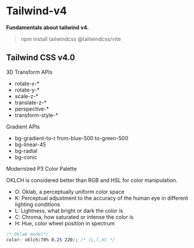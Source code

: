 # Tailwind-v4

**Fundamentals about tailwind v4.**

> npm install tailwindcss @tailwindcss/vite

## Tailwind CSS v4.0

3D Transform APIs

- rotate-x-*
- rotate-y-*
- scale-z-*
- translate-z-*
- perspective-*
- transform-style-*

Gradient APIs

- bg-gradient-to-r from-blue-500 to-green-500
- bg-linear-45
- bg-radial
- bg-conic

Modernized P3 Color Palette

OKLCH is considered better than RGB and HSL for color manipulation.

- O: Oklab, a perceptually uniform color space
- K: Perceptual adjustment to the accuracy of the human eye in different lighting conditions
- L: Lightness, what bright or dark the color is
- C: Chroma, how saturated or intense the color is
- H: Hue, color wheel position in spectrum

```css
/* Oklab model*/
color: oklch(70% 0.25 220); /* (L,C,H) */
```

